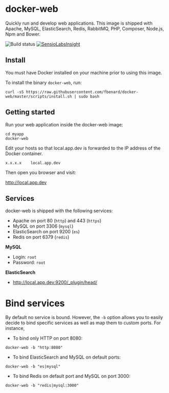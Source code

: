 docker-web
===========

Quickly run and develop web applications. This image is shipped with Apache, MySQL, ElasticSearch, Redis, RabbitMQ, PHP, Composer, Node.js, Npm and Bower.

![Build status](https://circleci.com/gh/fbenard/docker-web/tree/master.svg?style=shield&circle-token=1e6b07920fa6676dafe860d85dbd9674b02ff456)
[![SensioLabsInsight](https://insight.sensiolabs.com/projects/06c8e0eb-e37d-4c9c-9397-3fc9f6c909b4/mini.png)](https://insight.sensiolabs.com/projects/06c8e0eb-e37d-4c9c-9397-3fc9f6c909b4)


## Install

You must have Docker installed on your machine prior to using this image.

To install the binary `docker-web`, run:

```
curl -sS https://raw.githubusercontent.com/fbenard/docker-web/master/scripts/install.sh | sudo bash
```


## Getting started

Run your web application inside the docker-web image:

```
cd myapp
docker-web
```

Edit your hosts so that local.app.dev is forwarded to the IP address of the Docker container.

```
x.x.x.x    local.app.dev
```

Then open you browser and visit:

http://local.app.dev


## Services

docker-web is shipped with the following services:

- Apache on port 80 (`http`) and 443 (`https`)
- MySQL on port 3306 (`mysql`)
- ElasticSearch on port 9200 (`es`)
- Redis on port 6379 (`redis`)


**MySQL**

- Login: `root`
- Password: `root`

**ElasticSearch**

- http://local.app.dev:9200/_plugin/head/


# Bind services

By default no service is bound. However, the `-b` option allows you to easily decide to bind specific services as well as map them to custom ports. For instance,

- To bind only HTTP on port 8080:

```
docker-web -b "http:8080"
```

- To bind ElasticSearch and MySQL on default ports:

```
docker-web -b "es|mysql"
```

- To bind Redis on default port and MySQL on port 3000:

```
docker-web -b "redis|mysql:3000"
```
